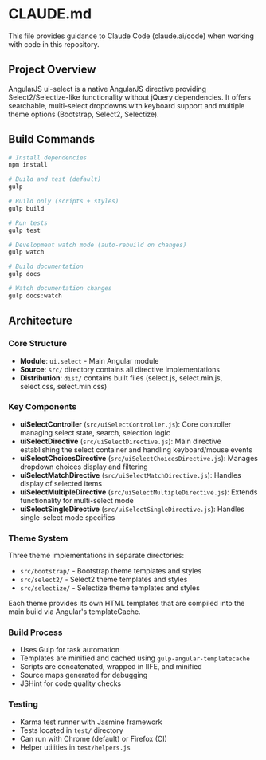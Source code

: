# CLAUDE.md

This file provides guidance to Claude Code (claude.ai/code) when working with code in this repository.

## Project Overview

AngularJS ui-select is a native AngularJS directive providing Select2/Selectize-like functionality without jQuery dependencies. It offers searchable, multi-select dropdowns with keyboard support and multiple theme options (Bootstrap, Select2, Selectize).

## Build Commands

```bash
# Install dependencies
npm install

# Build and test (default)
gulp

# Build only (scripts + styles)
gulp build

# Run tests
gulp test

# Development watch mode (auto-rebuild on changes)
gulp watch

# Build documentation
gulp docs

# Watch documentation changes
gulp docs:watch
```

## Architecture

### Core Structure
- **Module**: `ui.select` - Main Angular module
- **Source**: `src/` directory contains all directive implementations
- **Distribution**: `dist/` contains built files (select.js, select.min.js, select.css, select.min.css)

### Key Components
- **uiSelectController** (`src/uiSelectController.js`): Core controller managing select state, search, selection logic
- **uiSelectDirective** (`src/uiSelectDirective.js`): Main directive establishing the select container and handling keyboard/mouse events
- **uiSelectChoicesDirective** (`src/uiSelectChoicesDirective.js`): Manages dropdown choices display and filtering
- **uiSelectMatchDirective** (`src/uiSelectMatchDirective.js`): Handles display of selected items
- **uiSelectMultipleDirective** (`src/uiSelectMultipleDirective.js`): Extends functionality for multi-select mode
- **uiSelectSingleDirective** (`src/uiSelectSingleDirective.js`): Handles single-select mode specifics

### Theme System
Three theme implementations in separate directories:
- `src/bootstrap/` - Bootstrap theme templates and styles
- `src/select2/` - Select2 theme templates and styles  
- `src/selectize/` - Selectize theme templates and styles

Each theme provides its own HTML templates that are compiled into the main build via Angular's templateCache.

### Build Process
- Uses Gulp for task automation
- Templates are minified and cached using `gulp-angular-templatecache`
- Scripts are concatenated, wrapped in IIFE, and minified
- Source maps generated for debugging
- JSHint for code quality checks

### Testing
- Karma test runner with Jasmine framework
- Tests located in `test/` directory
- Can run with Chrome (default) or Firefox (CI)
- Helper utilities in `test/helpers.js`